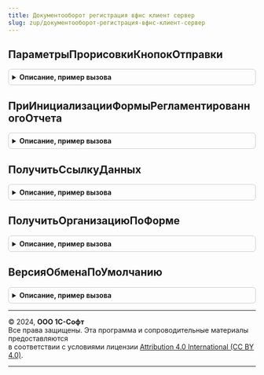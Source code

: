 ```yaml
---
title: Документооборот регистрация вфнс клиент сервер
slug: zup/документооборот-регистрация-вфнс-клиент-сервер
---
```



## ПараметрыПрорисовкиКнопокОтправки
<details style="margin: 1em 0; padding: 0.5em; border: 1px solid #ccc; border-radius: 6px;">

<summary style="font-weight: bold; cursor: pointer;">Описание, пример вызова</summary>

```bsl

// Описывает правила прорисовки интерфейсных элементов
//
// Параметры:
//	ОрганизацияСсылка - СправочникСсылка.Организации
//
// Возвращаемое значение:
//	Структура
//
Функция ПараметрыПрорисовкиКнопокОтправки(ОрганизацияСсылка) Экспорт
```

Пример вызова
```bsl
Результат = ДокументооборотРегистрацияВФНСКлиентСервер.ПараметрыПрорисовкиКнопокОтправки(ОрганизацияСсылка) 
```
</details>

## ПриИнициализацииФормыРегламентированногоОтчета
<details style="margin: 1em 0; padding: 0.5em; border: 1px solid #ccc; border-radius: 6px;">

<summary style="font-weight: bold; cursor: pointer;">Описание, пример вызова</summary>

```bsl

// Вызывается при открытии формы отчетности
//
// Параметры:
//	Форма - ФормаКлиентскогоПриложения
//	ПараметрыПрорисовкиПанели - Структура - возвращает параметры
//
Процедура ПриИнициализацииФормыРегламентированногоОтчета(Форма, ПараметрыПрорисовкиПанели = Неопределено) Экспорт
```

Пример вызова
```bsl
ДокументооборотРегистрацияВФНСКлиентСервер.ПриИнициализацииФормыРегламентированногоОтчета(Форма, ПараметрыПрорисовкиПанели);
```
</details>

## ПолучитьСсылкуДанных
<details style="margin: 1em 0; padding: 0.5em; border: 1px solid #ccc; border-radius: 6px;">

<summary style="font-weight: bold; cursor: pointer;">Описание, пример вызова</summary>

```bsl

// Определяет по источнику данных ссылку на документ, используемый в обмене.
//
// Параметры:
//	ИсточникДанных - ДокументСсылка.УведомлениеОСпецрежимахНалогообложения, ФормаКлиентскогоПриложения
//
// Возвращаемое значение:
//	ДокументСсылка.УведомлениеОСпецрежимахНалогообложения, Неопределено
//
Функция ПолучитьСсылкуДанных(ИсточникДанных) Экспорт
```

Пример вызова
```bsl
Результат = ДокументооборотРегистрацияВФНСКлиентСервер.ПолучитьСсылкуДанных(ИсточникДанных) 
```
</details>

## ПолучитьОрганизациюПоФорме
<details style="margin: 1em 0; padding: 0.5em; border: 1px solid #ccc; border-radius: 6px;">

<summary style="font-weight: bold; cursor: pointer;">Описание, пример вызова</summary>

```bsl

// Определяет организацию по источнику данных
//
// Параметры:
//	Форма - ДокументСсылка.УведомлениеОСпецрежимахНалогообложения, ФормаКлиентскогоПриложения
//
// Возвращаемое значение:
//	СправочникСсылка.Организации, Неопределено
//
Функция ПолучитьОрганизациюПоФорме(Форма) Экспорт
```

Пример вызова
```bsl
Результат = ДокументооборотРегистрацияВФНСКлиентСервер.ПолучитьОрганизациюПоФорме(Форма) 
```
</details>

## ВерсияОбменаПоУмолчанию
<details style="margin: 1em 0; padding: 0.5em; border: 1px solid #ccc; border-radius: 6px;">

<summary style="font-weight: bold; cursor: pointer;">Описание, пример вызова</summary>

```bsl

// Определяет транспорт подключения к сервису приема заявлений
// Если 0 - прямое подключение к сервису ФНС, 1 - через промежуточный жлюз
//
// Возвращаемое значение:
//	Число
//
Функция ВерсияОбменаПоУмолчанию() Экспорт
```

Пример вызова
```bsl
Результат = ДокументооборотРегистрацияВФНСКлиентСервер.ВерсияОбменаПоУмолчанию() 
```
</details>

---

© 2024, **ООО 1С-Софт**  
Все права защищены. Эта программа и сопроводительные материалы предоставляются  
в соответствии с условиями лицензии [Attribution 4.0 International (CC BY 4.0)](https://creativecommons.org/licenses/by/4.0/legalcode).

---
